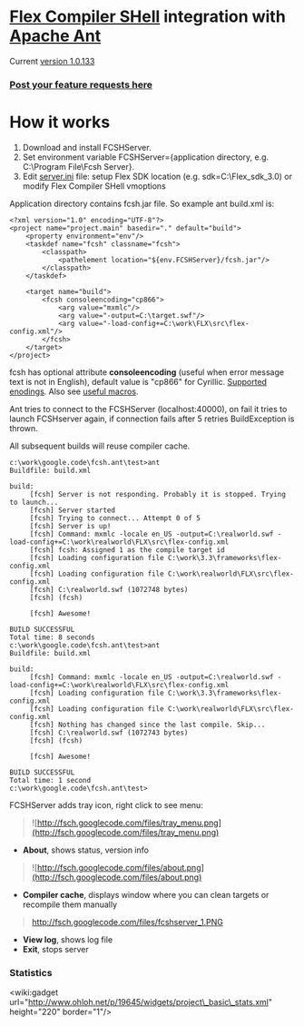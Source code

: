 # [Flex Compiler SHell](http://labs.adobe.com/wiki/index.php/Flex_Compiler_Shell) integration with [Apache Ant](http://ant.apache.org/) #
Current [version 1.0.133](http://code.google.com/p/fsch/wiki/changelog?ts=1244485613&updated=changelog)

### [Post your feature requests here](http://code.google.com/p/fsch/issues/list) ###


# How it works #
  1. Download and install FCSHServer.
  1. Set environment variable FCSHServer={application directory, e.g. C:\Program File\Fcsh Server\}.
  1. Edit [server.ini](http://code.google.com/p/fsch/wiki/Preferences) file: setup Flex SDK location (e.g. sdk=C:\Flex\_sdk\_3.0) or modify Flex Compiler SHell vmoptions

Application directory contains fcsh.jar file. So example ant build.xml is:
```
<?xml version="1.0" encoding="UTF-8"?>
<project name="project.main" basedir="." default="build">
    <property environment="env"/>
    <taskdef name="fcsh" classname="fcsh">
        <classpath>
            <pathelement location="${env.FCSHServer}/fcsh.jar"/>
        </classpath>
    </taskdef>

    <target name="build">
        <fcsh consoleencoding="cp866">
            <arg value="mxmlc"/>
            <arg value="-output=C:\target.swf"/>
            <arg value="-load-config+=C:\work\FLX\src\flex-config.xml"/>
        </fcsh>
    </target>
</project>
```

fcsh has optional attribute **consoleencoding** (useful when error message text is not in English), default value is "cp866" for Cyrillic. [Supported enodings](http://java.sun.com/j2se/1.5.0/docs/guide/intl/encoding.doc.html). Also see [useful macros](http://code.google.com/p/fsch/wiki/EliminatingDependencies).

Ant tries to connect to the FCSHServer (localhost:40000), on fail it tries to launch FCSHserver again, if connection fails after 5 retries BuildException is thrown.

All subsequent builds will reuse compiler cache.

```
c:\work\google.code\fcsh.ant\test>ant
Buildfile: build.xml

build:
     [fcsh] Server is not responding. Probably it is stopped. Trying to launch...
     [fcsh] Server started
     [fcsh] Trying to connect... Attempt 0 of 5
     [fcsh] Server is up!
     [fcsh] Command: mxmlc -locale en_US -output=C:\realworld.swf -load-config+=C:\work\realworld\FLX\src\flex-config.xml
     [fcsh] fcsh: Assigned 1 as the compile target id
     [fcsh] Loading configuration file C:\work\3.3\frameworks\flex-config.xml
     [fcsh] Loading configuration file C:\work\realworld\FLX\src\flex-config.xml
     [fcsh] C:\realworld.swf (1072748 bytes)
     [fcsh] (fcsh)

     [fcsh] Awesome!

BUILD SUCCESSFUL
Total time: 8 seconds
c:\work\google.code\fcsh.ant\test>ant
Buildfile: build.xml

build:
     [fcsh] Command: mxmlc -locale en_US -output=C:\realworld.swf -load-config+=C:\work\realworld\FLX\src\flex-config.xml
     [fcsh] Loading configuration file C:\work\3.3\frameworks\flex-config.xml
     [fcsh] Loading configuration file C:\work\realworld\FLX\src\flex-config.xml
     [fcsh] Nothing has changed since the last compile. Skip...
     [fcsh] C:\realworld.swf (1072743 bytes)
     [fcsh] (fcsh)

     [fcsh] Awesome!

BUILD SUCCESSFUL
Total time: 1 second
c:\work\google.code\fcsh.ant\test>
```

FCSHServer adds tray icon, right click to see menu:

> ![http://fsch.googlecode.com/files/tray_menu.png](http://fsch.googlecode.com/files/tray_menu.png)

  * **About**, shows status, version info
> ![http://fsch.googlecode.com/files/about.png](http://fsch.googlecode.com/files/about.png)
  * **Compiler cache**, displays window where you can clean targets or recompile them manually
> http://fsch.googlecode.com/files/fcshserver_1.PNG
  * **View log**, shows log file
  * **Exit**, stops server

### Statistics ###
&lt;wiki:gadget url="http://www.ohloh.net/p/19645/widgets/project\_basic\_stats.xml" height="220" border="1"/&gt;